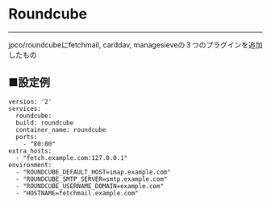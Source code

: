 # Roundcube
---
jpco/roundcubeにfetchmail, carddav, managesieveの３つのプラグインを追加したもの 

■設定例
---
    version: '2'
    services:
      roundcube:
      build: roundcube
      container_name: roundcube
      ports:
        - "80:80"
    extra_hosts:
      - "fetch.example.com:127.0.0.1"
    environment:
      - "ROUNDCUBE_DEFAULT_HOST=imap.example.com"
      - "ROUNDCUBE_SMTP_SERVER=smtp.example.com"
      - "ROUNDCUBE_USERNAME_DOMAIN=example.com"
      - "HOSTNAME=fetchmail.example.com"

